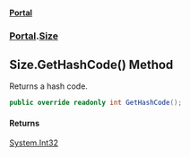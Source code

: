 #### [Portal](index.md 'index')
### [Portal](Portal.md 'Portal').[Size](Size.md 'Portal.Size')

## Size.GetHashCode() Method

Returns a hash code.

```csharp
public override readonly int GetHashCode();
```

#### Returns
[System.Int32](https://docs.microsoft.com/en-us/dotnet/api/System.Int32 'System.Int32')